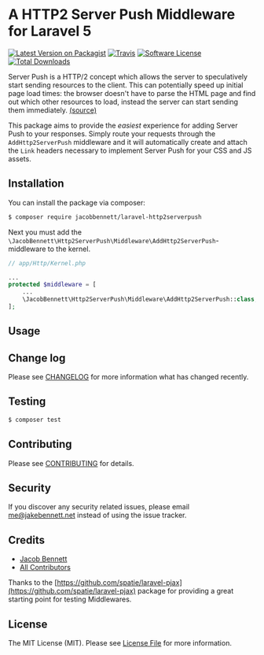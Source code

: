 # A HTTP2 Server Push Middleware for Laravel 5

[![Latest Version on Packagist](https://img.shields.io/packagist/v/jacobbennett/laravel-Http2ServerPush.svg?maxAge=2592000?style=flat-square)](https://packagist.org/packages/jacobbennett/laravel-http2serverpush)
[![Travis](https://img.shields.io/travis/JacobBennett/laravel-HTTP2ServerPush.svg?maxAge=2592000?style=flat-square)](https://travis-ci.org/JacobBennett/laravel-HTTP2ServerPush)
[![Software License](https://img.shields.io/badge/license-MIT-brightgreen.svg?style=flat-square)](LICENSE.md)
[![Total Downloads](https://img.shields.io/packagist/dt/jacobbennett/laravel-http2serverpush.svg?style=flat-square)](https://packagist.org/packages/jacobbennett/laravel-http2serverpush)

Server Push is a HTTP/2 concept which allows the server to speculatively start sending resources to the client. This can potentially speed up initial page load times: the browser doesn't have to parse the HTML page and find out which other resources to load, instead the server can start sending them immediately. [(source)](http://blog.xebia.com/http2-server-push/)

This package aims to provide the _easiest_ experience for adding Server Push to your responses. 
Simply route your requests through the `AddHttp2ServerPush` middleware and it will automatically create and attach the `Link` headers necessary to implement Server Push for your CSS and JS assets.

## Installation

You can install the package via composer:
``` bash
$ composer require jacobbennett/laravel-http2serverpush
```

Next you must add the `\JacobBennett\Http2ServerPush\Middleware\AddHttp2ServerPush`-middleware to the kernel.
```php
// app/Http/Kernel.php

...
protected $middleware = [
    ...
    \JacobBennett\Http2ServerPush\Middleware\AddHttp2ServerPush::class,
];
```

## Usage

## Change log

Please see [CHANGELOG](CHANGELOG.md) for more information what has changed recently.

## Testing

``` bash
$ composer test
```

## Contributing

Please see [CONTRIBUTING](CONTRIBUTING.md) for details.

## Security

If you discover any security related issues, please email me@jakebennett.net instead of using the issue tracker.

## Credits

- [Jacob Bennett](https://github.com/jacobbennett)
- [All Contributors](../../contributors)

Thanks to the [https://github.com/spatie/laravel-pjax](https://github.com/spatie/laravel-pjax) package for providing a great starting point for testing Middlewares.

## License

The MIT License (MIT). Please see [License File](LICENSE.md) for more information.
